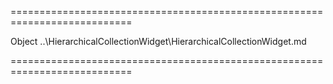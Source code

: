 ===========================================================================
<!--hidden--><!--/hidden-->
<!--type-->Object<!--/type-->
<!--inherits-->..\HierarchicalCollectionWidget\HierarchicalCollectionWidget.md<!--/inherits-->
===========================================================================

<!--shortDescription-->

<!--/shortDescription-->

<!--fullDescription-->

<!--/fullDescription-->